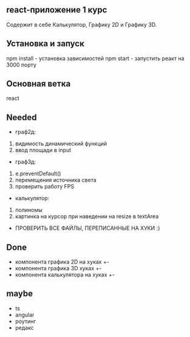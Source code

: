 ## react-приложение 1 курс
Содержит в себе Калькулятор, Графику 2D и Графику 3D.

## Установка и запуск
npm install - установка зависимостей
npm start - запустить реакт на 3000 порту

## Основная ветка
react

## Needed
* граф2д: 
1. видимость динамический функций
2. ввод площади в input
* граф3д:
1. e.preventDefault() 
2. перемещения источника света
3. проверить работу FPS
* калькулятор:
1. полиномы
2. картинка на курсор при наведении на resize в textArea

* ПРОВЕРИТЬ ВСЕ ФАЙЛЫ, ПЕРЕПИСАННЫЕ НА ХУКИ :)

## Done
* компонента графика 2D на хуках +-
* компонента графика 3D хуках +-
* компонента калькулятора на хуках +-

## maybe
* ts
* angular
* роутинг
* редакс